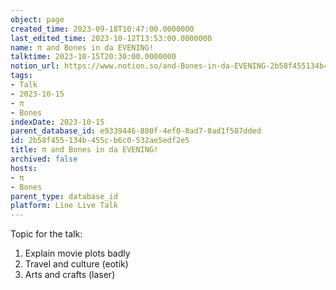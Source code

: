 ```yaml
---
object: page
created_time: 2023-09-18T10:47:00.0000000
last_edited_time: 2023-10-12T13:53:00.0000000
name: π and Bones in da EVENING!
talktime: 2023-10-15T20:30:00.0000000
notion_url: https://www.notion.so/and-Bones-in-da-EVENING-2b58f455134b455cb6c0532ae5edf2e5
tags:
- Talk
- 2023-10-15
- π
- Bones
indexDate: 2023-10-15
parent_database_id: e9339446-880f-4ef0-8ad7-8ad1f507dded
id: 2b58f455-134b-455c-b6c0-532ae5edf2e5
title: π and Bones in da EVENING!
archived: false
hosts:
- π
- Bones
parent_type: database_id
platform: Line Live Talk
---
```


Topic for the talk:
1. Explain movie plots  badly 
2. Travel and culture (eotik)
3. Arts and crafts (laser)

























